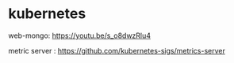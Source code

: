 # kubernetes

web-mongo:  https://youtu.be/s_o8dwzRlu4


metric server :   https://github.com/kubernetes-sigs/metrics-server

